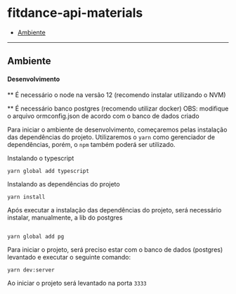 # fitdance-api-materials

* [Ambiente](#development-environment)

-----

## Ambiente

#### Desenvolvimento

** É necessário o node na versão 12 (recomendo instalar utilizando o NVM)

** É necessário banco postgres (recomendo utilizar docker)
   OBS: modifique o arquivo ormconfig.json de acordo com o banco de dados criado

Para iniciar o ambiente de desenvolvimento, começaremos pelas instalação das dependências do projeto.
Utilizaremos o `yarn` como gerenciador de dependências, porém, o `npm` também poderá ser utilizado.

Instalando o typescript
```
yarn global add typescript
```

Instalando as dependências do projeto


```
yarn install
```

Após executar a instalação das dependências do projeto, será necessário instalar, manualmente, a lib do postgres

```

yarn global add pg
```

Para iniciar o projeto, será preciso estar com o banco de dados (postgres) levantado e executar o seguinte comando:
```
yarn dev:server
```

Ao iniciar o projeto será levantado na porta `3333`
